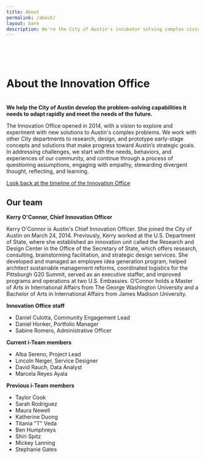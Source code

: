 ```yaml
---
title: About
permalink: /about/
layout: bare
description: We're the City of Austin's incubator solving complex civic problems. 
---
```


<h1 style= "padding-top: 64px; padding-bottom: 18px;">  About the Innovation Office</h1>

**We help the City of Austin develop the problem-solving capabilities it needs to adapt rapidly and meet the needs of the future.**

The Innovation Office opened in 2014, with a vision to explore and experiment with new solutions to Austin's complex problems. We work with other City departments to research, design, and prototype early-stage concepts and solutions that make progress toward Austin’s strategic goals. In addressing challenges, we start with the needs, behaviors, and experiences of our community, and continue through a process of questioning assumptions, engaging with empathy, stewarding divergent thought, reflecting, and learning. 

[Look back at the timeline of the Innovation Office](https://civicinnovation.bloomfire.com/posts/2631033-office-of-innovation-timeline)

## Our team

**Kerry O'Connor, Chief Innovation Officer**

Kerry O'Connor is Austin's Chief Innovation Officer. She joined the City of Austin on March 24, 2014. Previously, Kerry worked at the U.S. Department of State, where she established an innovation unit called the Research and Design Center in the Office of the Secretary of State, which offers research, consulting, brainstorming facilitation, and strategic design services. She developed and managed an employee idea generation program, helped architect sustainable management reforms, coordinated logistics for the Pittsburgh G20 Summit, served as an executive staffer, and improved programs and operations at two U.S. Embassies. O’Connor holds a Master of Arts in International Affairs from The George Washington University and a Bachelor of Arts in International Affairs from James Madison University.

**Innovation Office staff**

- Daniel Culotta, Community Engagement Lead
- Daniel Honker, Portfolio Manager
- Sabine Romero, Administrative Officer 

**Current i-Team members**

- Alba Sereno, Project Lead
- Lincoln Neiger, Service Designer
- David Rauch, Data Analyst
- Marcela Reyes Ayala

**Previous i-Team members**

- Taylor Cook
- Sarah Rodriguez
- Maura Newell
- Katherine Duong
- Titania "T" Veda
- Ben Humphreys
- Shiri Spitz
- Mickey Lanning
- Stephanie Gates
